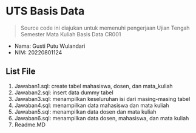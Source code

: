 # UTS Basis Data
> Source code ini diajukan untuk memenuhi pengerjaan Ujian Tengah Semester Mata Kuliah Basis Data CR001

+ Nama: Gusti Putu Wulandari
+ NIM: 20220801124

## List File
1. Jawaban1.sql: create tabel mahasiswa, dosen, dan mata_kuliah
2. Jawaban2.sql: insert data dummy tabel
3. Jawaban3.sql: menampilkan keseluruhan isi dari masing-masing tabel
4. Jawaban4.sql: menampilkan data mahasiswa dan mata kuliah
5. Jawaban5.sql: menampilkan data dosen dan mata kuliah
6. Jawaban6.sql: menampilkan data dosen, mahasiswa, dan mata kuliah
7. Readme.MD
